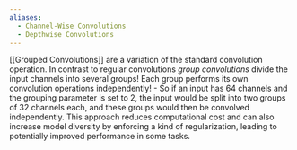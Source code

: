 ```yaml
---
aliases:
  - Channel-Wise Convolutions
  - Depthwise Convolutions
---
```

[[Grouped Convolutions]] are a variation of the standard convolution operation. In contrast to regular convolutions *group convolutions* divide the input channels into several groups! Each group performs its own convolution operations independently!
	- So if an input has 64 channels and the grouping parameter is set to 2, the input would be split into two groups of 32 channels each, and these groups would then be convolved independently. This approach reduces computational cost and can also increase model diversity by enforcing a kind of regularization, leading to potentially improved performance in some tasks.
